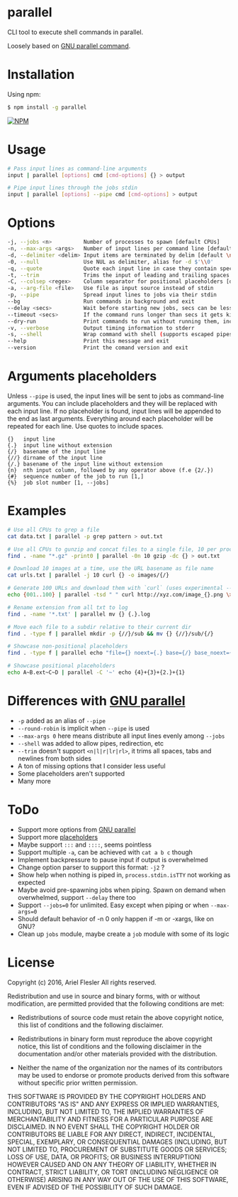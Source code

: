 parallel
=======

CLI tool to execute shell commands in parallel.

Loosely based on [GNU parallel command](https://www.gnu.org/software/parallel/man.html).

# Installation

Using npm:
```bash
$ npm install -g parallel
```
[![NPM](https://nodei.co/npm/parallel.png?mini=true)](https://www.npmjs.com/package/parallel)

# Usage

```bash
# Pass input lines as command-line arguments
input | parallel [options] cmd [cmd-options] {} > output

# Pipe input lines through the jobs stdin
input | parallel [options] --pipe cmd [cmd-options] > output
```

# Options

```bash
-j, --jobs <n>          Number of processes to spawn [default CPUs]
-n, --max-args <args>   Number of input lines per command line [default 1]
-d, --delimiter <delim> Input items are terminated by delim [default \n]
-0, --null              Use NUL as delimiter, alias for -d $'\\0'
-q, --quote             Quote each input line in case they contain special caracters
-t, --trim              Trims the input of leading and trailing spaces and tabs
-C, --colsep <regex>    Column separator for positional placeholders [default " "]
-a, --arg-file <file>   Use file as input source instead of stdin
-p, --pipe              Spread input lines to jobs via their stdin
--bg                    Run commands in background and exit
--delay <secs>          Wait before starting new jobs, secs can be less than 1 [default 0]
--timeout <secs>        If the command runs longer than secs it gets killed with SIGTERM [default 0]
--dry-run               Print commands to run without running them, incompatible with --pipe
-v, --verbose           Output timing information to stderr
-s, --shell             Wrap command with shell (supports escaped pipes, redirection, etc.) [experimental]
--help                  Print this message and exit
--version               Print the comand version and exit
```

# Arguments placeholders

Unless `--pipe` is used, the input lines will be sent to jobs as command-line arguments. You can include placeholders and they will be replaced with each input line.
If no placeholder is found, input lines will be appended to the end as last arguments.
Everything around each placeholder will be repeated for each line. Use quotes to include spaces.

```
{}   input line
{.}  input line without extension
{/}  basename of the input line
{//} dirname of the input line
{/.} basename of the input line without extension
{n}  nth input column, followed by any operator above (f.e {2/.})
{#}  sequence number of the job to run [1,]
{%}  job slot number [1, --jobs]
```

# Examples

```bash
# Use all CPUs to grep a file
cat data.txt | parallel -p grep pattern > out.txt
```
```bash
# Use all CPUs to gunzip and concat files to a single file, 10 per process at a time
find . -name "*.gz" -print0 | parallel -0n 10 gzip -dc {} > out.txt
```
```bash
# Download 10 images at a time, use the URL basename as file name
cat urls.txt | parallel -j 10 curl {} -o images/{/}
```
```bash
# Generate 100 URLs and download them with `curl` (uses experimental --shell option)
echo {001..100} | parallel -tsd " " curl http://xyz.com/image_{}.png \> image_{}.png
```
```bash
# Rename extension from all txt to log
find . -name '*.txt' | parallel mv {} {.}.log
```
```bash
# Move each file to a subdir relative to their current dir
find . -type f | parallel mkdir -p {//}/sub && mv {} {//}/sub/{/}
```
```bash
# Showcase non-positional placeholders
find . -type f | parallel echo "file={} noext={.} base={/} base_noext={/.} dir={//} jobid={#} jobslot={%}"
```
```bash
# Showcase positional placeholders
echo A~B.ext~C~D | parallel -C '~' echo {4}+{3}+{2.}+{1}
```

# Differences with [GNU parallel](https://www.gnu.org/software/parallel/man.html)
- `-p` added as an alias of `--pipe`
- `--round-robin` is implicit when `--pipe` is used
- `--max-args 0` here means distribute all input lines evenly among `--jobs`
- `--shell` was added to allow pipes, redirection, etc
- `--trim` doesn't support `<n|l|r|lr|rl>`, it trims all spaces, tabs and newlines from both sides
- A ton of missing options that I consider less useful
- Some placeholders aren't supported
- Many more

# ToDo
- Support more options from [GNU parallel](https://www.gnu.org/software/parallel/man.html)
- Support more [placeholders](https://www.gnu.org/software/parallel/man.html#OPTIONS)
- Maybe support `:::` and `::::`, seems pointless
- Support multiple `-a`, can be achieved with `cat a b c` though
- Implement backpressure to pause input if output is overwhelmed
- Change option parser to support this format: `-j2` ?
- Show help when nothing is piped in, `process.stdin.isTTY` not working as expected
- Maybe avoid pre-spawning jobs when piping. Spawn on demand when overwhelmed, support `--delay` there too
- Support `--jobs=0` for unlimited. Easy except when piping or when `--max-args=0`
- Should default behavior of -n 0 only happen if -m or -xargs, like on GNU?
- Clean up `jobs` module, maybe create a `job` module with some of its logic

# License

Copyright (c) 2016, Ariel Flesler
All rights reserved.

Redistribution and use in source and binary forms, with or without modification,
are permitted provided that the following conditions are met:

* Redistributions of source code must retain the above copyright notice, this
  list of conditions and the following disclaimer.

* Redistributions in binary form must reproduce the above copyright notice, this
  list of conditions and the following disclaimer in the documentation and/or
  other materials provided with the distribution.

* Neither the name of the organization nor the names of its
  contributors may be used to endorse or promote products derived from
  this software without specific prior written permission.

THIS SOFTWARE IS PROVIDED BY THE COPYRIGHT HOLDERS AND CONTRIBUTORS "AS IS" AND
ANY EXPRESS OR IMPLIED WARRANTIES, INCLUDING, BUT NOT LIMITED TO, THE IMPLIED
WARRANTIES OF MERCHANTABILITY AND FITNESS FOR A PARTICULAR PURPOSE ARE
DISCLAIMED. IN NO EVENT SHALL THE COPYRIGHT HOLDER OR CONTRIBUTORS BE LIABLE FOR
ANY DIRECT, INDIRECT, INCIDENTAL, SPECIAL, EXEMPLARY, OR CONSEQUENTIAL DAMAGES
(INCLUDING, BUT NOT LIMITED TO, PROCUREMENT OF SUBSTITUTE GOODS OR SERVICES;
LOSS OF USE, DATA, OR PROFITS; OR BUSINESS INTERRUPTION) HOWEVER CAUSED AND ON
ANY THEORY OF LIABILITY, WHETHER IN CONTRACT, STRICT LIABILITY, OR TORT
(INCLUDING NEGLIGENCE OR OTHERWISE) ARISING IN ANY WAY OUT OF THE USE OF THIS
SOFTWARE, EVEN IF ADVISED OF THE POSSIBILITY OF SUCH DAMAGE.
